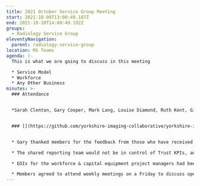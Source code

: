 ```yaml
---
title: 2021 October Service Group Meeting
start: 2021-10-08T13:00:49.187Z
end: 2021-10-10T14:00:49.192Z
groups:
  - Radiology Service Group
eleventyNavigation:
  parent: radiology-service-group
location: MS Teams
agenda: |-
  This is what we are going to discuss in this meeting

  * Service Model
  * Workforce
  * Any Other Business
minutes: >-
  ### Attendance


  *Sarah Clenton, Gary Cooper, Mark Lang, Louise Diamond, Ruth Kent, Gill Hicks, Jen Green*


  ### [](https://github.com/yorkshire-imaging-collaborative/yorkshire-imaging-collaborative.github.io/blob/master/src/meetings/2021-10-08-SM.md#key-discussion-points)Key Discussion Points


  * Gary thanked members for the feedback from those who have received homeworking stations so far.

  * The shared reporting team would not be in control of Trust KPIs, and work from Trusts would not be lost sight of when on the collaborative worklist. It was confirmed that operational and financial accountability would sit with individual Trusts, and the hosting organisation for the shared reporting team would provide the HR and governance functions.

  * EOIs for the workforce & capital equipment project managers had been shortlisted. All those applied were radiographers, and it was key that secondments shouldn't impact service needs. Those successful would need to agree secondments with the service manager.

  * Members agreed to attend weekly meetings on a Friday to discuss operational matters, including the 6 week wait performance.
---
```

